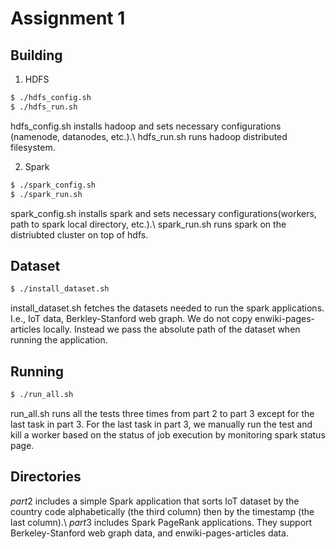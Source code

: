 # Assignment 1

## Building
1. HDFS
```bash
$ ./hdfs_config.sh
$ ./hdfs_run.sh
```
hdfs_config.sh installs hadoop and sets necessary configurations (namenode, datanodes, etc.).\\
hdfs_run.sh runs hadoop distributed filesystem.

2. Spark
```bash
$ ./spark_config.sh
$ ./spark_run.sh
```
spark_config.sh installs spark and sets necessary configurations(workers, path to spark local directory, etc.).\\
spark_run.sh runs spark on the distriubted cluster on top of hdfs.


## Dataset
```bash
$ ./install_dataset.sh
```
install_dataset.sh fetches the datasets needed to run the spark applications. I.e., IoT data, Berkley-Stanford web graph.
We do not copy enwiki-pages-articles locally.
Instead we pass the absolute path of the dataset when running the application.


## Running
```bash
$ ./run_all.sh
```
run_all.sh runs all the tests three times from part 2 to part 3 except for the last task in part 3.
For the last task in part 3, we manually run the test and kill a worker based on the status of job execution by monitoring spark status page.


## Directories
$part2$ includes a simple Spark application that sorts IoT dataset by the country code alphabetically (the third column) then by the timestamp (the last column).\\
$part3$ includes Spark PageRank applications.
They support Berkeley-Stanford web graph data, and enwiki-pages-articles data.
